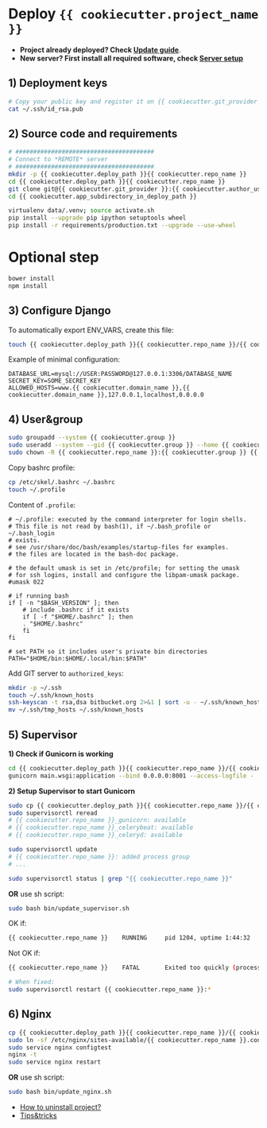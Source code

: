 # Deploy `{{ cookiecutter.project_name }}`

- **Project already deployed? Check [Update guide](UPDATES.md)**.
- **New server? First install all required software, check [Server setup](SERVER_SETUP.md)**

## 1) Deployment keys

```bash
# Copy your public key and register it on {{ cookiecutter.git_provider }}.
cat ~/.ssh/id_rsa.pub
```

## 2) Source code and requirements

```bash
# #######################################
# Connect to *REMOTE* server
# #######################################
mkdir -p {{ cookiecutter.deploy_path }}{{ cookiecutter.repo_name }}
cd {{ cookiecutter.deploy_path }}{{ cookiecutter.repo_name }}
git clone git@{{ cookiecutter.git_provider }}:{{ cookiecutter.author_username }}/{{ cookiecutter.repo_name }}.git {{ cookiecutter.app_subdirectory_in_deploy_path }}
cd {{ cookiecutter.app_subdirectory_in_deploy_path }}

virtualenv data/.venv; source activate.sh
pip install --upgrade pip ipython setuptools wheel
pip install -r requirements/production.txt --upgrade --use-wheel
```

# Optional step
```bash
bower install
npm install
```

## 3) Configure Django

To automatically export ENV_VARS, create this file:

```bash
touch {{ cookiecutter.deploy_path }}{{ cookiecutter.repo_name }}/{{ cookiecutter.app_subdirectory_in_deploy_path }}.env
```

Example of minimal configuration:

```config
DATABASE_URL=mysql://USER:PASSWORD@127.0.0.1:3306/DATABASE_NAME
SECRET_KEY=SOME_SECRET_KEY
ALLOWED_HOSTS=www.{{ cookiecutter.domain_name }},{{ cookiecutter.domain_name }},127.0.0.1,localhost,0.0.0.0
```

## 4) User&group

```bash
sudo groupadd --system {{ cookiecutter.group }}
sudo useradd --system --gid {{ cookiecutter.group }} --home {{ cookiecutter.deploy_path }}{{ cookiecutter.repo_name }} {{ cookiecutter.repo_name }}
sudo chown -R {{ cookiecutter.repo_name }}:{{ cookiecutter.group }} {{ cookiecutter.deploy_path }}{{ cookiecutter.repo_name }}
```

Copy bashrc profile:

```bash
cp /etc/skel/.bashrc ~/.bashrc
touch ~/.profile
```

Content of `.profile`:

```
# ~/.profile: executed by the command interpreter for login shells.
# This file is not read by bash(1), if ~/.bash_profile or ~/.bash_login
# exists.
# see /usr/share/doc/bash/examples/startup-files for examples.
# the files are located in the bash-doc package.

# the default umask is set in /etc/profile; for setting the umask
# for ssh logins, install and configure the libpam-umask package.
#umask 022

# if running bash
if [ -n "$BASH_VERSION" ]; then
    # include .bashrc if it exists
    if [ -f "$HOME/.bashrc" ]; then
	. "$HOME/.bashrc"
    fi
fi

# set PATH so it includes user's private bin directories
PATH="$HOME/bin:$HOME/.local/bin:$PATH"
```


Add GIT server to `authorized_keys`:

```bash
mkdir -p ~/.ssh
touch ~/.ssh/known_hosts
ssh-keyscan -t rsa,dsa bitbucket.org 2>&1 | sort -u - ~/.ssh/known_hosts > ~/.ssh/tmp_hosts
mv ~/.ssh/tmp_hosts ~/.ssh/known_hosts
```


## 5) Supervisor

**1) Check if Gunicorn is working**


```bash
cd {{ cookiecutter.deploy_path }}{{ cookiecutter.repo_name }}/{{ cookiecutter.app_subdirectory_in_deploy_path }}{{ cookiecutter.src_dir }}
gunicorn main.wsgi:application --bind 0.0.0.0:8001 --access-logfile -
```

**2) Setup Supervisor to start Gunicorn**

```bash
sudo cp {{ cookiecutter.deploy_path }}{{ cookiecutter.repo_name }}/{{ cookiecutter.app_subdirectory_in_deploy_path }}conf/supervisor.conf /etc/supervisor/conf.d/{{ cookiecutter.repo_name }}.conf
sudo supervisorctl reread
# {{ cookiecutter.repo_name }}_gunicorn: available
# {{ cookiecutter.repo_name }}_celerybeat: available
# {{ cookiecutter.repo_name }}_celeryd: available

sudo supervisorctl update
# {{ cookiecutter.repo_name }}: added process group
# ...

sudo supervisorctl status | grep "{{ cookiecutter.repo_name }}"
```

**OR** use sh script:

```bash
sudo bash bin/update_supervisor.sh
```

OK if:
```bash
{{ cookiecutter.repo_name }}    RUNNING     pid 1204, uptime 1:44:32
```

Not OK if:
```bash
{{ cookiecutter.repo_name }}    FATAL       Exited too quickly (process log may have details)

# When fixed:
sudo supervisorctl restart {{ cookiecutter.repo_name }}:*
```

## 6) Nginx

```bash
cp {{ cookiecutter.deploy_path }}{{ cookiecutter.repo_name }}/{{ cookiecutter.app_subdirectory_in_deploy_path }}conf/site.conf /etc/nginx/sites-available/{{ cookiecutter.repo_name }}.conf
sudo ln -sf /etc/nginx/sites-available/{{ cookiecutter.repo_name }}.conf /etc/nginx/sites-enabled/{{ cookiecutter.repo_name }}.conf
sudo service nginx configtest
nginx -t
sudo service nginx restart
```

**OR** use sh script:

```bash
sudo bash bin/update_nginx.sh
```

* [How to uninstall project?](UNINSTALL.md)
* [Tips&tricks](MISC.md)

